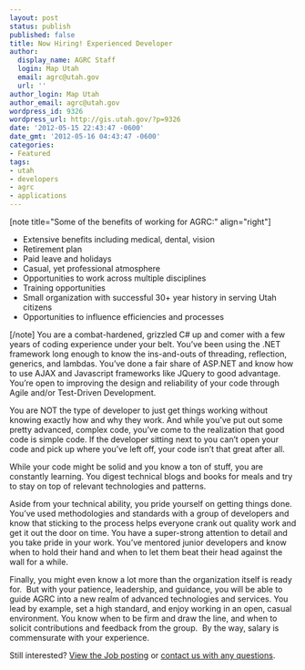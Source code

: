 ```yaml
---
layout: post
status: publish
published: false
title: Now Hiring! Experienced Developer
author:
  display_name: AGRC Staff
  login: Map Utah
  email: agrc@utah.gov
  url: ''
author_login: Map Utah
author_email: agrc@utah.gov
wordpress_id: 9326
wordpress_url: http://gis.utah.gov/?p=9326
date: '2012-05-15 22:43:47 -0600'
date_gmt: '2012-05-16 04:43:47 -0600'
categories:
- Featured
tags:
- utah
- developers
- agrc
- applications
---
```

<p>[note title="Some of the benefits of working for AGRC:" align="right"]</p>
<ul>
<li>Extensive benefits including medical, dental, vision</li>
<li>Retirement plan</li>
<li>Paid leave and holidays</li>
<li>Casual, yet professional atmosphere</li>
<li>Opportunities to work across multiple disciplines</li>
<li>Training opportunities</li>
<li>Small organization with successful 30+ year history in serving Utah citizens</li>
<li>Opportunities to influence efficiencies and processes</li>
</ul>
<p>[/note] You are a combat-hardened, grizzled C# up and comer with a few years of coding experience under your belt. You’ve been using the .NET framework long enough to know the ins-and-outs of threading, reflection, generics, and lambdas. You’ve done a fair share of ASP.NET and know how to use AJAX and Javascript frameworks like JQuery to good advantage. You’re open to improving the design and reliability of your code through Agile and/or Test-Driven Development.</p>
<p>You are NOT the type of developer to just get things working without knowing exactly how and why they work. And while you’ve put out some pretty advanced, complex code, you’ve come to the realization that good code is simple code. If the developer sitting next to you can’t open your code and pick up where you’ve left off, your code isn’t that great after all.</p>
<p>While your code might be solid and you know a ton of stuff, you are constantly learning. You digest technical blogs and books for meals and try to stay on top of relevant technologies and patterns.</p>
<p>Aside from your technical ability, you pride yourself on getting things done. You’ve used methodologies and standards with a group of developers and know that sticking to the process helps everyone crank out quality work and get it out the door on time. You have a super-strong attention to detail and you take pride in your work. You’ve mentored junior developers and know when to hold their hand and when to let them beat their head against the wall for a while.</p>
<p>Finally, you might even know a lot more than the organization itself is ready for.  But with your patience, leadership, and guidance, you will be able to guide AGRC into a new realm of advanced technologies and services. You lead by example, set a high standard, and enjoy working in an open, casual environment. You know when to be firm and draw the line, and when to solicit contributions and feedback from the group.  By the way, salary is commensurate with your experience.</p>
<p>Still interested? <a href="https://statejobs.utah.gov/JobAnnouncement.jsp?rid=26582">View the Job posting</a> or <a href="mailto:agrc@utah.gov">contact us with any questions</a>.</p>
